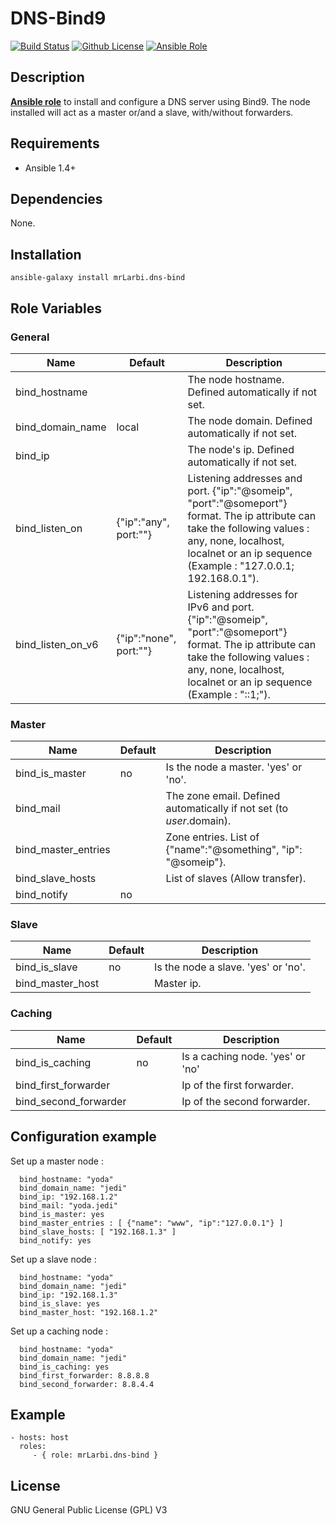 # DNS-Bind9

[![Build Status](https://travis-ci.org/mrLarbi/DNS-Bind9.svg?branch=master)](https://travis-ci.org/mrLarbi/DNS-Bind9)
[![Github License](https://img.shields.io/aur/license/yaourt.svg?maxAge=2592000)](LICENSE)
[![Ansible Role](https://img.shields.io/badge/ansible--galaxy-mrLarbi.dns--bind-blue.svg)](https://img.shields.io/badge/ansible--galaxy-mrLarbi.dns--bind-blue.svg)

## Description

**[Ansible role](https://galaxy.ansible.com/mrLarbi/dns-bind/)** to install and configure a DNS server using Bind9.
The node installed will act as a master or/and a slave, with/without forwarders.

## Requirements

- Ansible 1.4+

## Dependencies

None.

## Installation

```
ansible-galaxy install mrLarbi.dns-bind
```

## Role Variables

### General

|Name|Default|Description|
|----|----|-------|
bind_hostname||The node hostname. Defined automatically if not set.
bind_domain_name|local|The node domain. Defined automatically if not set.
bind_ip||The node's ip. Defined automatically if not set.
bind_listen_on|{"ip":"any", port:""}|Listening addresses and port. {"ip":"@someip", "port":"@someport"} format. The ip attribute can take the following values : any, none, localhost, localnet or an ip sequence (Example : "127.0.0.1; 192.168.0.1").
bind_listen_on_v6|{"ip":"none", port:""}|Listening addresses for IPv6 and port. {"ip":"@someip", "port":"@someport"} format. The ip attribute can take the following values : any, none, localhost, localnet or an ip sequence (Example : "::1;").


### Master

|Name|Default|Description|
|----|----|-------|
bind_is_master|no| Is the node a master. 'yes' or 'no'.
bind_mail||The zone email. Defined automatically if not set (to $user.$domain).
bind_master_entries|| Zone entries. List of {"name":"@something", "ip": "@someip"}.
bind_slave_hosts|| List of slaves (Allow transfer).
bind_notify|no| 

### Slave

|Name|Default|Description|
|----|----|-------|
bind_is_slave|no| Is the node a slave. 'yes' or 'no'.
bind_master_host|| Master ip.

### Caching

|Name|Default|Description|
|----|----|-------|
bind_is_caching|no| Is a caching node. 'yes' or 'no'
bind_first_forwarder|| Ip of the first forwarder.
bind_second_forwarder|| Ip of the second forwarder.

## Configuration example

Set up a master node :

      bind_hostname: "yoda"
      bind_domain_name: "jedi"
      bind_ip: "192.168.1.2"
      bind_mail: "yoda.jedi"
      bind_is_master: yes
      bind_master_entries : [ {"name": "www", "ip":"127.0.0.1"} ]
      bind_slave_hosts: [ "192.168.1.3" ]
      bind_notify: yes

Set up a slave node :

      bind_hostname: "yoda"
      bind_domain_name: "jedi"
      bind_ip: "192.168.1.3"
      bind_is_slave: yes
      bind_master_host: "192.168.1.2"
    
Set up a caching node :

      bind_hostname: "yoda"
      bind_domain_name: "jedi"
      bind_is_caching: yes
      bind_first_forwarder: 8.8.8.8
      bind_second_forwarder: 8.8.4.4
    
## Example

    - hosts: host
      roles:
         - { role: mrLarbi.dns-bind }

## License

GNU General Public License (GPL) V3

